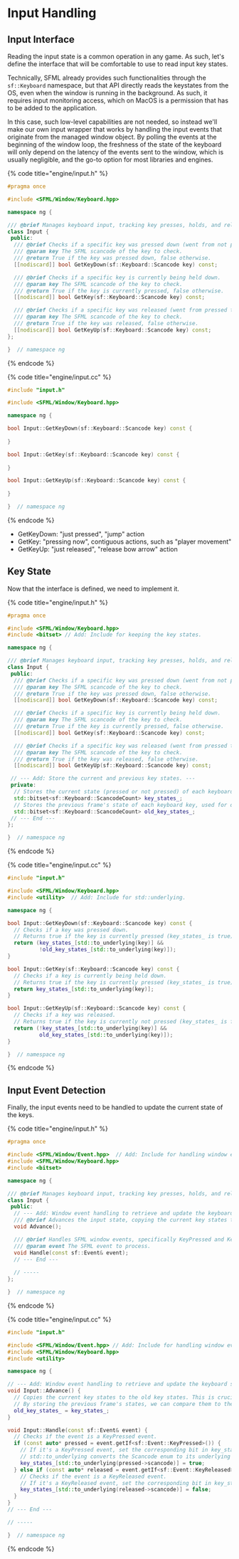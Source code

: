 # Input Handling

## Input Interface

Reading the input state is a common operation in any game. As such, let's define the interface that will be comfortable to use to read input key states.&#x20;

Technically, SFML already provides such functionalities through the `sf::Keyboard` namespace, but that API directly reads the keystates from the OS, even when the window is running in the background. As such, it requires input monitoring access, which on MacOS is a permission that has to be added to the application.&#x20;

In this case, such low-level capabilities are not needed, so instead we'll make our own input wrapper that works by handling the input events that originate from the managed window object. By polling the events at the beginning of the window loop, the freshness of the state of the keyboard will only depend on the latency of the events sent to the window, which is usually negligible, and the go-to option for most libraries and engines.

{% code title="engine/input.h" %}
```cpp
#pragma once

#include <SFML/Window/Keyboard.hpp>

namespace ng {

/// @brief Manages keyboard input, tracking key presses, holds, and releases.
class Input {
 public:
  /// @brief Checks if a specific key was pressed down (went from not pressed to pressed) in the current frame.
  /// @param key The SFML scancode of the key to check.
  /// @return True if the key was pressed down, false otherwise.
  [[nodiscard]] bool GetKeyDown(sf::Keyboard::Scancode key) const;

  /// @brief Checks if a specific key is currently being held down.
  /// @param key The SFML scancode of the key to check.
  /// @return True if the key is currently pressed, false otherwise.
  [[nodiscard]] bool GetKey(sf::Keyboard::Scancode key) const;

  /// @brief Checks if a specific key was released (went from pressed to not pressed) in the current frame.
  /// @param key The SFML scancode of the key to check.
  /// @return True if the key was released, false otherwise.
  [[nodiscard]] bool GetKeyUp(sf::Keyboard::Scancode key) const;
};

}  // namespace ng
```
{% endcode %}

{% code title="engine/input.cc" %}
```cpp
#include "input.h"

#include <SFML/Window/Keyboard.hpp>

namespace ng {

bool Input::GetKeyDown(sf::Keyboard::Scancode key) const {
  
}

bool Input::GetKey(sf::Keyboard::Scancode key) const {
  
}

bool Input::GetKeyUp(sf::Keyboard::Scancode key) const {
  
}

}  // namespace ng
```
{% endcode %}

* GetKeyDown: "just pressed", "jump" action
* GetKey: "pressing now", contiguous actions, such as "player movement"
* GetKeyUp: "just released", "release bow arrow" action

## Key State

Now that the interface is defined, we need to implement it.

{% code title="engine/input.h" %}
```cpp
#pragma once

#include <SFML/Window/Keyboard.hpp>
#include <bitset> // Add: Include for keeping the key states.

namespace ng {

/// @brief Manages keyboard input, tracking key presses, holds, and releases.
class Input {
 public:
  /// @brief Checks if a specific key was pressed down (went from not pressed to pressed) in the current frame.
  /// @param key The SFML scancode of the key to check.
  /// @return True if the key was pressed down, false otherwise.
  [[nodiscard]] bool GetKeyDown(sf::Keyboard::Scancode key) const;

  /// @brief Checks if a specific key is currently being held down.
  /// @param key The SFML scancode of the key to check.
  /// @return True if the key is currently pressed, false otherwise.
  [[nodiscard]] bool GetKey(sf::Keyboard::Scancode key) const;

  /// @brief Checks if a specific key was released (went from pressed to not pressed) in the current frame.
  /// @param key The SFML scancode of the key to check.
  /// @return True if the key was released, false otherwise.
  [[nodiscard]] bool GetKeyUp(sf::Keyboard::Scancode key) const;

 // --- Add: Store the current and previous key states. ---
 private:
  // Stores the current state (pressed or not pressed) of each keyboard key.
  std::bitset<sf::Keyboard::ScancodeCount> key_states_;
  // Stores the previous frame's state of each keyboard key, used for detecting key down and up events.
  std::bitset<sf::Keyboard::ScancodeCount> old_key_states_;
 // --- End ---
};

}  // namespace ng
```
{% endcode %}

{% code title="engine/input.cc" %}
```cpp
#include "input.h"

#include <SFML/Window/Keyboard.hpp>
#include <utility>  // Add: Include for std::underlying.

namespace ng {

bool Input::GetKeyDown(sf::Keyboard::Scancode key) const {
  // Checks if a key was pressed down.
  // Returns true if the key is currently pressed (key_states_ is true) and was not pressed in the previous frame (old_key_states_ is false).
  return (key_states_[std::to_underlying(key)] &&
          !old_key_states_[std::to_underlying(key)]);
}

bool Input::GetKey(sf::Keyboard::Scancode key) const {
  // Checks if a key is currently being held down.
  // Returns true if the key is currently pressed (key_states_ is true).
  return key_states_[std::to_underlying(key)];
}

bool Input::GetKeyUp(sf::Keyboard::Scancode key) const {
  // Checks if a key was released.
  // Returns true if the key is currently not pressed (key_states_ is false) and was pressed in the previous frame (old_key_states_ is true).
  return (!key_states_[std::to_underlying(key)] &&
          old_key_states_[std::to_underlying(key)]);
}

}  // namespace ng
```
{% endcode %}

## Input Event Detection

Finally, the input events need to be handled to update the current state of the keys.

{% code title="engine/input.h" %}
```cpp
#pragma once

#include <SFML/Window/Event.hpp>  // Add: Include for handling window events.
#include <SFML/Window/Keyboard.hpp>
#include <bitset>

namespace ng {

/// @brief Manages keyboard input, tracking key presses, holds, and releases.
class Input {
 public:
  // --- Add: Window event handling to retrieve and update the keyboard state. ---
  /// @brief Advances the input state, copying the current key states to the old key states for detecting key down and up events.
  void Advance();

  /// @brief Handles SFML window events, specifically KeyPressed and KeyReleased events, to update the current key states.
  /// @param event The SFML event to process.
  void Handle(const sf::Event& event);
  // --- End ---
  
  // -----
};

}  // namespace ng
```
{% endcode %}

{% code title="engine/input.cc" %}
```cpp
#include "input.h"

#include <SFML/Window/Event.hpp> // Add: Include for handling window events.
#include <SFML/Window/Keyboard.hpp>
#include <utility>

namespace ng {

// --- Add: Window event handling to retrieve and update the keyboard state. ---
void Input::Advance() {
  // Copies the current key states to the old key states. This is crucial for detecting key down and key up events.
  // By storing the previous frame's states, we can compare them to the current states.
  old_key_states_ = key_states_;
}

void Input::Handle(const sf::Event& event) {
  // Checks if the event is a KeyPressed event.
  if (const auto* pressed = event.getIf<sf::Event::KeyPressed>()) {
    // If it's a KeyPressed event, set the corresponding bit in key_states_ to true.
    // std::to_underlying converts the Scancode enum to its underlying integer type, which is used as an index for the bitset.
    key_states_[std::to_underlying(pressed->scancode)] = true;
  } else if (const auto* released = event.getIf<sf::Event::KeyReleased>()) {
    // Checks if the event is a KeyReleased event.
    // If it's a KeyReleased event, set the corresponding bit in key_states_ to false.
    key_states_[std::to_underlying(released->scancode)] = false;
  }
}
// --- End ---

// -----

}  // namespace ng
```
{% endcode %}
